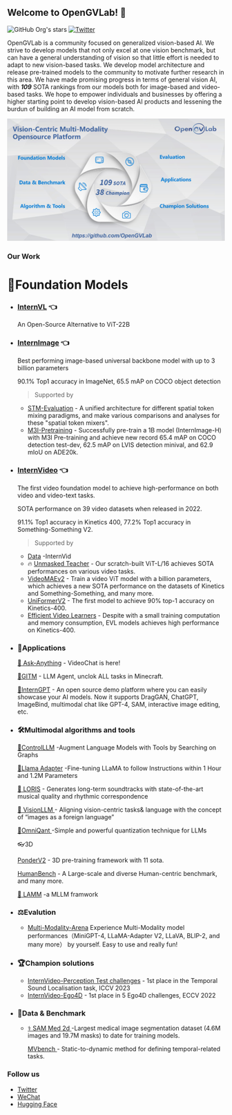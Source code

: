 ## Welcome to OpenGVLab! 👋

<!--

**Here are some ideas to get you started:**

🙋‍♀️ A short introduction - what is your organization all about?
🌈 Contribution guidelines - how can the community get involved?
👩‍💻 Useful resources - where can the community find your docs? Is there anything else the community should know?
🍿 Fun facts - what does your team eat for breakfast?
🧙 Remember, you can do mighty things with the power of [Markdown](https://docs.github.com/github/writing-on-github/getting-started-with-writing-and-formatting-on-github/basic-writing-and-formatting-syntax)
-->

![GitHub Org's stars](https://img.shields.io/github/stars/opengvlab?style=social)
[![Twitter](https://img.shields.io/twitter/url?style=social&url=https%3A%2F%2Ftwitter.com%2Fopengvlab)](https://twitter.com/opengvlab)

OpenGVLab is a community focused on generalized vision-based AI. We strive to develop models that not only excel at one vision benchmark, but can have a general understanding of vision so that little effort is needed to adapt to new vision-based tasks. We develop model architecture and release pre-trained models to the community to motivate further research in this area. We have made promising progress in terms of general vision AI, with ***109*** SOTA rankings from our models both for image-based and video-based tasks. We hope to empower individuals and businesses by offering a higher starting point to develop vision-based AI products and lessening the burdun of building an AI model from scratch.


![Vision-Centric Multi-Modality Opensource Platform](./profile/Vision-Centric%20Multi-Modality%20Opensource%20Platform.png)

### Our Work

# 🚀Foundation Models

* ### [InternVL](https://github.com/OpenGVLab/InternVL) 👈

  An Open-Source Alternative to ViT-22B

* ### [InternImage](https://github.com/OpenGVLab/InternImage) 👈

  Best performing image-based universal backbone model with up to 3 billion parameters
  
  90.1% Top1 accuracy in ImageNet, 65.5 mAP on COCO object detection

  > Supported by
  
  <!-- * [InternGPT](https://github.com/OpenGVLab/InternGPT) - An open source demo platform where you can easily showcase your AI models. Now it supports DragGAN, ChatGPT, ImageBind, multimodal chat like GPT-4, SAM, interactive image editing, etc.
  * [GITM](https://github.com/OpenGVLab/GITM) - A novel framework integrating Large Language Models (LLMs) with text-based knowledge and memory, aiming to create Generally Capable Agents in Minecraft.
  * [VisionLLM](https://github.com/OpenGVLab/VisionLLM) - A unified perspective for vision and language tasks by treating images as a foreign language and aligning vision-centric tasks with language tasks that can be flexibly defined and managed using language instructions. -->
  * [STM-Evaluation](https://github.com/OpenGVLab/STM-Evaluation) - A unified architecture for different spatial token mixing paradigms, and make various comparisons and analyses for these "spatial token mixers".
  * [M3I-Pretraining](https://github.com/OpenGVLab/M3I-Pretraining) - Successfully pre-train a 1B model (InternImage-H) with M3I Pre-training and achieve new record 65.4 mAP on COCO detection test-dev, 62.5 mAP on LVIS detection minival, and 62.9 mIoU on ADE20k.
  <!-- * [ConvMAE](https://github.com/OpenGVLab/Official-ConvMAE-Det) - Transfer learning for object detection on COCO. -->

* ### [InternVideo](https://github.com/OpenGVLab/InternVideo) 👈

  The first video foundation model to achieve high-performance on both video and video-text tasks.
  
  SOTA performance on 39 video datasets when released in 2022.
  
  91.1% Top1 accuracy in Kinetics 400, 77.2% Top1 accuracy in Something-Something V2.
  
  > Supported by

  <!-- * [LORIS](https://github.com/OpenGVLab/LORIS) - Our model generates long-term soundtracks with state-of-the-art musical quality and rhythmic correspondence
  * 🔥 [Ask-Anything](https://github.com/OpenGVLab/Ask-Anything) - A simple yet interesting tool for chatting with video -->
  * [Data](https://github.com/OpenGVLab/InternVideo/tree/main/Data) -InternVid
  * 🔥 [Unmasked Teacher](https://github.com/OpenGVLab/unmasked_teacher) - Our scratch-built ViT-L/16 achieves SOTA performances on various video tasks.
  * [VideoMAEv2](https://github.com/OpenGVLab/VideoMAEv2) - Train a video ViT model with a billion parameters, which achieves a new SOTA performance on the datasets of Kinetics and Something-Something, and many more.
  * [UniFormerV2](https://github.com/OpenGVLab/UniFormerV2) - The first model to achieve 90% top-1 accuracy on Kinetics-400.
  * [Efficient Video Learners](https://github.com/OpenGVLab/efficient-video-recognition) - Despite with a small training computation and memory consumption, EVL models achieves high performance on Kinetics-400.

* ### 🌋Applications
  [🦜 Ask-Anything](https://github.com/OpenGVLab/Ask-Anything) - VideoChat is here! 

  [👻GITM](https://github.com/OpenGVLab/GITM) - LLM Agent, unclok ALL tasks in Minecraft. 

  [🎨InternGPT](https://github.com/OpenGVLab/InternGPT) - An open source demo platform where you can easily showcase your AI models. Now it supports DragGAN, ChatGPT, ImageBind, multimodal chat like GPT-4, SAM, interactive image editing, etc.

* ### 🛠️Multimodal algorithms and tools
  [🤖ControlLLM](https://github.com/OpenGVLab/ControlLLM) -Augment Language Models with Tools by Searching on Graphs 

  [🦙Llama Adapter](https://github.com/OpenGVLab/LLaMA-Adapter) -Fine-tuning LLaMA to follow Instructions within 1 Hour and 1.2M Parameters
  
  [🎵 LORIS](https://github.com/OpenGVLab/LORIS) - Generates long-term soundtracks with state-of-the-art musical quality and rhythmic correspondence

  [👀 VisionLLM ](https://github.com/OpenGVLab/VisionLLM) - Aligning vision-centric tasks& language with the concept of “images as a foreign language” 

  [🧩OmniQant ](https://github.com/OpenGVLab/OmniQuant) -Simple and powerful quantization technique for LLMs

  👓3D

  [PonderV2](https://github.com/OpenGVLab/PonderV2) - 3D pre-training framework with 11 sota.

  [HumanBench](https://github.com/OpenGVLab/HumanBench) - A Large-scale and diverse Human-centric benchmark, and many more.

  [🐑 LAMM](https://github.com/OpenGVLab/LAMM) -a MLLM framwork

* ### ⚖️Evalution

   * [Multi-Modality-Arena](https://github.com/OpenGVLab/Multi-Modality-Arena) Experience Multi-Modality model performances（MiniGPT-4, LLaMA-Adapter V2, LLaVA, BLIP-2, and many more） by yourself. Easy to use and really fun!

* ### 🏆Champion solutions 

  * [InternVideo-Perception Test challenges](https://github.com/OpenGVLab/perception_test_iccv2023)  - 1st place in the Temporal Sound Localisation task, ICCV 2023
  * [InternVideo-Ego4D](https://github.com/OpenGVLab/ego4d-eccv2022-solutions) - 1st place in 5 Ego4D challenges, ECCV 2022

* ### 📏Data & Benchmark
  * [⚕️ SAM Med 2d ](https://github.com/OpenGVLab/SAM-Med2D)  -Largest medical image segmentation dataset (4.6M images and 19.7M masks) to date for training models.

    [ MVbench ](https://github.com/OpenGVLab/Ask-Anything/tree/main/video_chat2)  - Static-to-dynamic method for defining temporal-related tasks.

### Follow us

* [Twitter](https://twitter.com/opengvlab)
* [WeChat](./profile/opengv-wechat.jpeg)
* [Hugging Face](https://huggingface.co/OpenGVLab)
